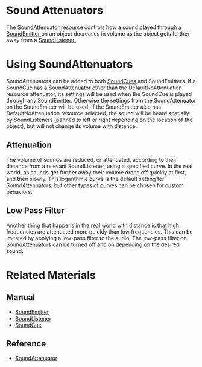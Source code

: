 # Sound Attenuators
The [ SoundAttenuator ](https://plasmaengine.github.io/PlasmaDocs/Plasma1/C++/code_reference/class_reference/soundattenuator.markdown) resource controls how a sound played through a [SoundEmitter ](https://plasmaengine.github.io/PlasmaDocs/Plasma1/Editor/audio/soundemitter.markdown) on an object decreases in volume as the object gets further away from a  [SoundListener ](https://plasmaengine.github.io/PlasmaDocs/Plasma1/Editor/audio/soundlistener.markdown). 

# Using SoundAttenuators 


SoundAttenuators can be added to both [SoundCues ](https://plasmaengine.github.io/PlasmaDocs/Plasma1/Editor/audio/soundcue.markdown) and SoundEmitters. If a SoundCue has a SoundAttenuator other than the DefaultNoAttenuation resource attenuator, its settings will be used when the SoundCue is played through any SoundEmitter. Otherwise the settings from the SoundAttenuator on the SoundEmitter will be used. If the SoundEmitter also has DefaultNoAttenuation resource selected, the sound will be heard spatially by SoundListeners (panned to left or right depending on the location of the object), but will not change its volume with distance.

## Attenuation

The volume of sounds are reduced, or attenuated, according to their distance from a relevant SoundListener, using a specified curve. In the real world, as sounds get further away their volume drops off quickly at first, and then slowly. This logarithmic curve is the default setting for SoundAttenuators, but other types of curves can be chosen for custom behaviors.

## Low Pass Filter

Another thing that happens in the real world with distance is that high frequencies are attenuated more quickly than low frequencies. This can be imitated by applying a low-pass filter to the audio. The low-pass filter on SoundAttenuators can be turned off and on depending on the desired sound.


# Related Materials

## Manual
- [SoundEmitter ](https://plasmaengine.github.io/PlasmaDocs/Plasma1/Editor/audio/soundemitter.markdown)
- [SoundListener ](https://plasmaengine.github.io/PlasmaDocs/Plasma1/Editor/audio/soundlistener.markdown)
- [SoundCue ](https://plasmaengine.github.io/PlasmaDocs/Plasma1/Editor/audio/soundcue.markdown)

## Reference
- [ SoundAttenuator ](https://plasmaengine.github.io/PlasmaDocs/Plasma1/C++/code_reference/class_reference/soundattenuator.markdown) 

 